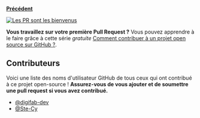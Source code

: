 [**Précédent**](/README.md/)

[![Les PR sont les bienvenus](https://img.shields.io/badge/PRs-welcome-brightgreen.svg?style=flat-square)](https://github.com/digifab-dev/ressources/issues)

**Vous travaillez sur votre première Pull Request ?** Vous pouvez apprendre à le faire grâce à cette série _gratuite_ [Comment contribuer à un projet open source sur GitHub ?](https://app.egghead.io/playlists/how-to-contribute-to-an-open-source-project-on-github).

## Contributeurs

Voici une liste des noms d'utilisateur GitHub de tous ceux qui ont contribué à ce projet open-source ! **Assurez-vous de vous ajouter et de soumettre une pull request si vous avez contribué.**

- [@digifab-dev](https://github.com/digifab-dev)
- [@Ste-Cy](https://github.com/Ste-Cy)